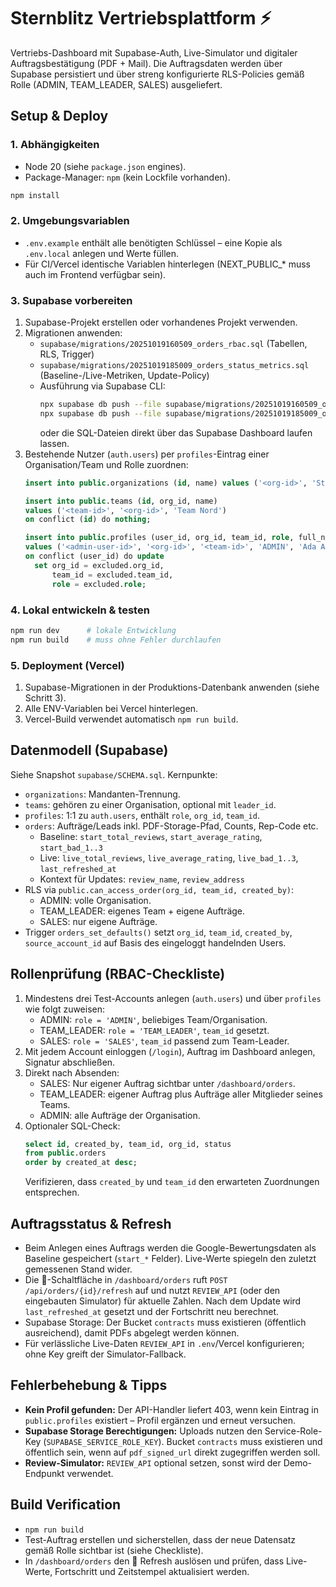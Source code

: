 # Sternblitz Vertriebsplattform ⚡

Vertriebs-Dashboard mit Supabase-Auth, Live-Simulator und digitaler Auftragsbestätigung (PDF + Mail). Die Auftragsdaten werden über Supabase persistiert und über streng konfigurierte RLS-Policies gemäß Rolle (ADMIN, TEAM_LEADER, SALES) ausgeliefert.

## Setup & Deploy

### 1. Abhängigkeiten
- Node 20 (siehe `package.json` engines).
- Package-Manager: `npm` (kein Lockfile vorhanden).

```bash
npm install
```

### 2. Umgebungsvariablen
- `.env.example` enthält alle benötigten Schlüssel – eine Kopie als `.env.local` anlegen und Werte füllen.
- Für CI/Vercel identische Variablen hinterlegen (NEXT_PUBLIC\_* muss auch im Frontend verfügbar sein).

### 3. Supabase vorbereiten
1. Supabase-Projekt erstellen oder vorhandenes Projekt verwenden.
2. Migrationen anwenden:
   - `supabase/migrations/20251019160509_orders_rbac.sql` (Tabellen, RLS, Trigger)
   - `supabase/migrations/20251019185009_orders_status_metrics.sql` (Baseline-/Live-Metriken, Update-Policy)
   - Ausführung via Supabase CLI:
     ```bash
     npx supabase db push --file supabase/migrations/20251019160509_orders_rbac.sql
     npx supabase db push --file supabase/migrations/20251019185009_orders_status_metrics.sql
     ```
     oder die SQL-Dateien direkt über das Supabase Dashboard laufen lassen.
3. Bestehende Nutzer (`auth.users`) per `profiles`-Eintrag einer Organisation/Team und Rolle zuordnen:
   ```sql
   insert into public.organizations (id, name) values ('<org-id>', 'Sternblitz') on conflict (id) do nothing;

   insert into public.teams (id, org_id, name)
   values ('<team-id>', '<org-id>', 'Team Nord')
   on conflict (id) do nothing;

   insert into public.profiles (user_id, org_id, team_id, role, full_name)
   values ('<admin-user-id>', '<org-id>', '<team-id>', 'ADMIN', 'Ada Admin')
   on conflict (user_id) do update
     set org_id = excluded.org_id,
         team_id = excluded.team_id,
         role = excluded.role;
   ```

### 4. Lokal entwickeln & testen
```bash
npm run dev      # lokale Entwicklung
npm run build    # muss ohne Fehler durchlaufen
```

### 5. Deployment (Vercel)
1. Supabase-Migrationen in der Produktions-Datenbank anwenden (siehe Schritt 3).
2. Alle ENV-Variablen bei Vercel hinterlegen.
3. Vercel-Build verwendet automatisch `npm run build`.

## Datenmodell (Supabase)

Siehe Snapshot `supabase/SCHEMA.sql`. Kernpunkte:
- `organizations`: Mandanten-Trennung.
- `teams`: gehören zu einer Organisation, optional mit `leader_id`.
- `profiles`: 1:1 zu `auth.users`, enthält `role`, `org_id`, `team_id`.
- `orders`: Aufträge/Leads inkl. PDF-Storage-Pfad, Counts, Rep-Code etc.
  - Baseline: `start_total_reviews`, `start_average_rating`, `start_bad_1..3`
  - Live: `live_total_reviews`, `live_average_rating`, `live_bad_1..3`, `last_refreshed_at`
  - Kontext für Updates: `review_name`, `review_address`
- RLS via `public.can_access_order(org_id, team_id, created_by)`:
  - ADMIN: volle Organisation.
  - TEAM_LEADER: eigenes Team + eigene Aufträge.
  - SALES: nur eigene Aufträge.
- Trigger `orders_set_defaults()` setzt `org_id`, `team_id`, `created_by`, `source_account_id` auf Basis des eingeloggt handelnden Users.

## Rollenprüfung (RBAC-Checkliste)
1. Mindestens drei Test-Accounts anlegen (`auth.users`) und über `profiles` wie folgt zuweisen:
   - ADMIN: `role = 'ADMIN'`, beliebiges Team/Organisation.
   - TEAM_LEADER: `role = 'TEAM_LEADER'`, `team_id` gesetzt.
   - SALES: `role = 'SALES'`, `team_id` passend zum Team-Leader.
2. Mit jedem Account einloggen (`/login`), Auftrag im Dashboard anlegen, Signatur abschließen.
3. Direkt nach Absenden:
   - SALES: Nur eigener Auftrag sichtbar unter `/dashboard/orders`.
   - TEAM_LEADER: eigener Auftrag plus Aufträge aller Mitglieder seines Teams.
   - ADMIN: alle Aufträge der Organisation.
4. Optionaler SQL-Check:
   ```sql
   select id, created_by, team_id, org_id, status
   from public.orders
   order by created_at desc;
   ```
   Verifizieren, dass `created_by` und `team_id` den erwarteten Zuordnungen entsprechen.

## Auftragsstatus & Refresh
- Beim Anlegen eines Auftrags werden die Google-Bewertungsdaten als Baseline gespeichert (`start_*` Felder). Live-Werte spiegeln den zuletzt gemessenen Stand wider.
- Die 🔄-Schaltfläche in `/dashboard/orders` ruft `POST /api/orders/{id}/refresh` auf und nutzt `REVIEW_API` (oder den eingebauten Simulator) für aktuelle Zahlen. Nach dem Update wird `last_refreshed_at` gesetzt und der Fortschritt neu berechnet.
- Supabase Storage: Der Bucket `contracts` muss existieren (öffentlich ausreichend), damit PDFs abgelegt werden können.
- Für verlässliche Live-Daten `REVIEW_API` in `.env`/Vercel konfigurieren; ohne Key greift der Simulator-Fallback.

## Fehlerbehebung & Tipps
- **Kein Profil gefunden:** Der API-Handler liefert 403, wenn kein Eintrag in `public.profiles` existiert – Profil ergänzen und erneut versuchen.
- **Supabase Storage Berechtigungen:** Uploads nutzen den Service-Role-Key (`SUPABASE_SERVICE_ROLE_KEY`). Bucket `contracts` muss existieren und öffentlich sein, wenn auf `pdf_signed_url` direkt zugegriffen werden soll.
- **Review-Simulator:** `REVIEW_API` optional setzen, sonst wird der Demo-Endpunkt verwendet.

## Build Verification
- `npm run build`
- Test-Auftrag erstellen und sicherstellen, dass der neue Datensatz gemäß Rolle sichtbar ist (siehe Checkliste).
- In `/dashboard/orders` den 🔄 Refresh auslösen und prüfen, dass Live-Werte, Fortschritt und Zeitstempel aktualisiert werden.

